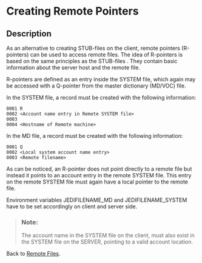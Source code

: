 # Creating Remote Pointers

<PageHeader />

## Description 

As an alternative to creating STUB-files on the client, remote pointers (R-pointers) can be used to access remote files. The idea of R-pointers is based on the same principles as the STUB-files . They contain basic information about the server host and the remote file.

R-pointers are defined as an entry inside the SYSTEM file, which again may be accessed with a Q-pointer from the master dictionary (MD/VOC) file.

In the SYSTEM file, a record must be created with the following information:

```
0001 R 
0002 <Account name entry in Remote SYSTEM file>
0003 
0004 <Hostname of Remote machine>
```



In the MD file, a record must be created with the following information:

```
0001 Q 
0002 <Local system account name entry>
0003 <Remote filename>
```



As can be noticed, an R-pointer does not point directly to a remote file but instead it points to an account entry in the remote SYSTEM file. This entry on the remote SYSTEM file must again have a local pointer to the remote file.

Environment variables JEDIFILENAME\_MD and JEDIFILENAME\_SYSTEM have to be set accordingly on client and server side.




> ### Note: 
> 
> The account name in the SYSTEM file on the client, must also exist in the SYSTEM file on the SERVER, pointing to a valid account location.




Back to [Remote Files](./../jbase-remote-file-service-%28jrfs%29).

  
<PageFooter />
